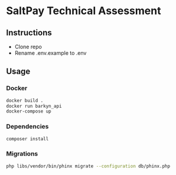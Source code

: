 # SaltPay Technical Assessment

## Instructions

* Clone repo
* Rename .env.example to .env


## Usage
### Docker

```bash
docker build .
docker run barkyn_api
docker-compose up
```

### Dependencies

```bash
composer install
```
### Migrations

```bash
php libs/vendor/bin/phinx migrate --configuration db/phinx.php
```

